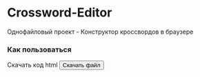 # Crossword-Editor
Однофайловый проект - Конструктор кроссвордов в браузере

### Как пользоваться
Скачать код html
<a href="https://github.com/nokrolikno/Crossword-Editor/blob/master/crossword.html" download>
  <button>Скачать файл</button>
</a>
